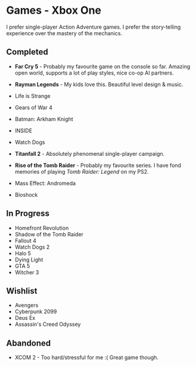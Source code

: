# Games - Xbox One

I prefer single-player Action Adventure games. I prefer the story-telling experience over the mastery of the mechanics.

## Completed
  
  - **Far Cry 5** - Probably my favourite game on the console so far. Amazing open world, supports a lot of play styles,
  nice co-op AI partners.
  
  - **Rayman Legends** - My kids love this. Beautiful level design & music.
  
  - Life is Strange
  - Gears of War 4
  - Batman: Arkham Knight
  - INSIDE
  - Watch Dogs
  
  - **Titanfall 2** - Absolutely phenomenal single-player campaign.
  
  - **Rise of the Tomb Raider** - Probably my favourite series. I have fond memories of playing *Tomb Raider: Legend* on
  my PS2.
  
  - Mass Effect: Andromeda
  - Bioshock

## In Progress
  - Homefront Revolution
  - Shadow of the Tomb Raider
  - Fallout 4
  - Watch Dogs 2
  - Halo 5
  - Dying Light
  - GTA 5
  - Witcher 3

## Wishlist
  - Avengers
  - Cyberpunk 2099
  - Deus Ex
  - Assassin's Creed Odyssey
  
## Abandoned

  - XCOM 2 - Too hard/stressful for me :( Great game though.

